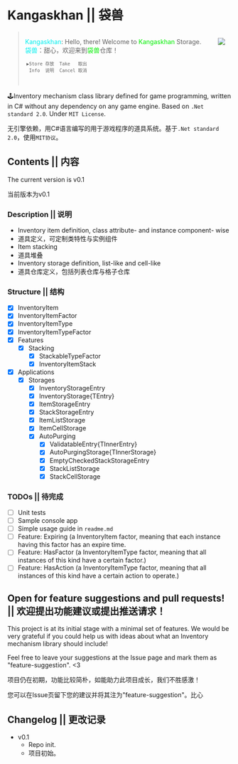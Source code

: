 # Kangaskhan || 袋兽 #

<blockquote style="min-width:240px;padding:14px">
    <img align="right" src="https://archives.bulbagarden.net/media/upload/d/d5/Spr_5b_115.png" />
    <span style="color:#00EEEE;">Kangaskhan</span>: Hello, there! Welcome to <span style="color:#00EE00;">Kangaskhan</span> Storage.
    <br/>
    <span style="color:#00EEEE;">袋兽</span>：甜心，欢迎来到<span style="color:#00EE00;">袋兽</span>仓库！
    <div style="indent:39px;">
        <pre style="width:14em;padding:3px;font-size:10px;">▶Store 存放&emsp;&emsp;Take   取出<br/>&emsp;Info  说明&emsp;&emsp;Cancel 取消</pre>
    </div>
</blockquote>

🕹Inventory mechanism class library defined for game programming, written in C# without any dependency on any game engine. Based on `.Net standard 2.0`. Under `MIT License`.

无引擎依赖，用C#语言编写的用于游戏程序的道具系统。基于`.Net standard 2.0`，使用`MIT协议`。

## Contents || 内容 ##

The current version is v0.1

当前版本为v0.1

### Description || 说明 ###

- Inventory item definition, class attribute- and instance component- wise
- 道具定义，可定制类特性与实例组件
- Item stacking
- 道具堆叠
- Inventory storage definition, list-like and cell-like
- 道具仓库定义，包括列表仓库与格子仓库

### Structure || 结构 ###

- [x] InventoryItem
- [x] InventoryItemFactor
- [x] InventoryItemType
- [x] InventoryItemTypeFactor
- [x] Features
    - [x] Stacking
        - [x] StackableTypeFactor
        - [x] InventoryItemStack
- [x] Applications
    - [x] Storages
        - [x] InventoryStorageEntry
        - [x] InventoryStorage{TEntry}
        - [x] ItemStorageEntry
        - [x] StackStorageEntry
        - [x] ItemListStorage
        - [x] ItemCellStorage
        - [x] AutoPurging
            - [x] ValidatableEntry{TInnerEntry}
            - [x] AutoPurgingStorage{TInnerStorage}
            - [x] EmptyCheckedStackStorageEntry
            - [x] StackListStorage
            - [x] StackCellStorage

### TODOs || 待完成 ###

- [ ] Unit tests
- [ ] Sample console app
- [ ] Simple usage guide in `readme.md`
- [ ] Feature: Expiring (a InventoryItem factor, meaning that each instance having this factor has an expire time.
- [ ] Feature: HasFactor (a InventoryItemType factor, meaning that all instances of this kind have a certain factor.)
- [ ] Feature: HasAction (a InventoryItemType factor, meaning that all instances of this kind have a certain action to operate.)

## Open for feature suggestions and pull requests! || 欢迎提出功能建议或提出推送请求！ ##

This project is at its initial stage with a minimal set of features. We would be very grateful if you could help us with ideas about what an Inventory mechanism library should include!

Feel free to leave your suggestions at the Issue page and mark them as "feature-suggestion". <3

项目仍在初期，功能比较简朴，如能助力此项目成长，我们不胜感激！

您可以在Issue页留下您的建议并将其注为"feature-suggestion"。比心

## Changelog || 更改记录 ##

- v0.1
    - Repo init.
    - 项目初始。
